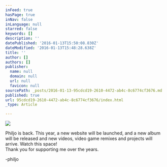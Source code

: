 ```yaml
---
inFeed: true
hasPage: true
inNav: false
inLanguage: null
starred: false
keywords: []
description: ''
datePublished: '2016-01-13T15:50:08.830Z'
dateModified: '2016-01-13T15:48:28.638Z'
title: ''
author: []
authors: []
publisher:
  name: null
  domain: null
  url: null
  favicon: null
sourcePath: _posts/2016-01-13-95cdcd19-2610-4472-ab4c-8c6774cf3676.md
published: true
url: 95cdcd19-2610-4472-ab4c-8c6774cf3676/index.html
_type: Article

---
```

![](https://the-grid-user-content.s3-us-west-2.amazonaws.com/dee7e9f5-d632-4ced-86fa-ebd47978178e.jpg)

Philjo is back. This year, a new website will be launched, and a new album will be released and new videos, video game remixes and projects will arrive. Watch this space!  
Thank you for supporting me over the years.

-philjo